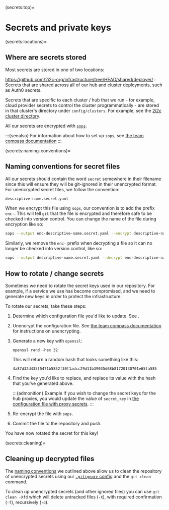 (secrets:top)=
# Secrets and private keys

(secrets:locations)=
## Where are secrets stored

Most secrets are stored in one of two locations:

https://github.com/2i2c-org/infrastructure/tree/HEAD/shared/deployer/
: Secrets that are shared across all of our hub and cluster deployments, such as Auth0 secrets.

Secrets that are specific to each cluster / hub that we run - for example, cloud provider secrets to control the cluster programmatically - are stored in that cluster's directory under `config/clusters`.
For example, see the [2i2c cluster directory](https://github.com/2i2c-org/infrastructure/tree/HEAD/config/clusters/2i2c).

All our secrets are encrypted with [`sops`](https://github.com/mozilla/sops).

:::{seealso}
For information about how to set up `sops`, see [the team compass documentation](https://compass.2i2c.org/engineering/secrets/)
:::

(secrets:naming-conventions)=
## Naming conventions for secret files

All our secrets should contain the word `secret` somewhere in their filename since this will ensure they will be git-ignored in their unencrypted format.
For unencrypted secret files, we follow the convention:

```bash
descriptive-name.secret.yaml
```

When we encrypt this file using `sops`, our convention is to add the prefix `enc-`.
This will tell `git` that the file is encrypted and therefore safe to be checked into version control.
You can change the name of the file during encryption like so:

```bash
sops --output enc-descriptive-name.secret.yaml --encrypt descriptive-name.secret.yaml
```

Similarly, we remove the `enc-` prefix when decrypting a file so it can no longer be checked into version control, like so:

```bash
sops --output descriptive-name.secret.yaml --decrypt enc-descriptive-name.secret.yaml
```

## How to rotate / change secrets

Sometimes we need to rotate the secret keys used in our repository.
For example, if a service we use has become compromised, and we need to generate new keys in order to protect the infrastructure.

To rotate our secrets, take these steps:

1. Determine which configuration file you'd like to update. See [](secrets:locations).
2. Unencrypt the configuration file. See [the team compass documentation](inv:tc#secrets:sops) for instructions on unencrypting.
3. Generate a new key with `openssl`:

   ```
   openssl rand -hex 32
   ```

   This will return a random hash that looks something like this:

   ```
   4a87d32d435f5471b5852f30f1adcc29d11b39035d68b81720130701e65fa585
   ```

4. Find the key you'd like to replace, and replace its value with the hash that you've generated above.

   :::{admonition} Example
   If you wish to change the secret keys for the hub proxies, you would update the value of `secret_key` in [the configuration file with proxy secrets](https://github.com/2i2c-org/infrastructure/blob/HEAD/shared/deployer/enc-auth-providers-credentials.secret.yaml).
   :::

5. Re-encrypt the file with `sops`.
6. Commit the file to the repository and push.

You have now rotated the secret for this key!

(secrets:cleaning)=
## Cleaning up decrypted files

The [naming conventions](secrets:naming-conventions) we outlined above allow us to clean the repository of unencrypted secrets using our [`.gitignore` config](https://github.com/2i2c-org/infrastructure/blob/HEAD/.gitignore#L6-L16) and the `git clean` command.

To clean up unencrypted secrets (and other ignored files) you can use `git clean -Xfd` which will delete untracked files (`-X`), with required confirmation (`-f`), recursively (`-d`).
